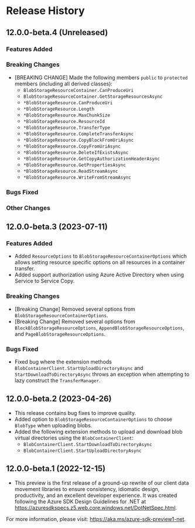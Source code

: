 # Release History

## 12.0.0-beta.4 (Unreleased)

### Features Added

### Breaking Changes
- [BREAKING CHANGE] Made the following members `public` to `protected` members (including all derived classes):
    - `BlobStorageResourceContainer.CanProduceUri`
    - `BlobStorageResourceContainer.GetStorageResourcesAsync`
    - `*BlobStorageResource.CanProduceUri`
    - `*BlobStorageResource.Length`
    - `*BlobStorageResource.MaxChunkSize`
    - `*BlobStorageResource.ResourceId`
    - `*BlobStorageResource.TransferType`
    - `*BlobStorageResource.CompleteTransferAsync`
    - `*BlobStorageResource.CopyBlockFromUriAsync`
    - `*BlobStorageResource.CopyFromUriAsync`
    - `*BlobStorageResource.DeleteIfExistsAsync`
    - `*BlobStorageResource.GetCopyAuthorizationHeaderAsync`
    - `*BlobStorageResource.GetPropertiesAsync`
    - `*BlobStorageResource.ReadStreamAsync`
    - `*BlobStorageResource.WriteFromStreamAsync`
### Bugs Fixed

### Other Changes

## 12.0.0-beta.3 (2023-07-11)

### Features Added
- Added `ResourceOptions` to `BlobStorageResourceContainerOptions` which allows setting resource specific options on all resources in a container transfer.
- Added support authorization using Azure Active Directory when using Service to Service Copy.

### Breaking Changes
- [Breaking Change] Removed several options from `BlobStorageResourceContainerOptions`.
- [Breaking Change] Removed several options from `BlockBlobStorageResourceOptions`, `AppendBlobStorageResourceOptions`, and `PageBlobStorageResourceOptions`.

### Bugs Fixed
- Fixed bug where the extension methods `BlobContainerClient.StartUploadDirectoryAsync` and `StartDownloadToDirectoryAsync` throws an exception when attempting to lazy construct the `TransferManager`.

## 12.0.0-beta.2 (2023-04-26)
- This release contains bug fixes to improve quality.
- Added option to `BlobStorageResourceContainerOptions` to choose `BlobType` when uploading blobs.
- Added the following extension methods to upload and download blob virtual directories using the `BlobContainerClient`:
    - `BlobContainerClient.StartDownloadToDirectoryAsync`
    - `BlobContainerClient.StartUploadDirectoryAsync`

## 12.0.0-beta.1 (2022-12-15)
- This preview is the first release of a ground-up rewrite of our client data movement
libraries to ensure consistency, idiomatic design, productivity, and an
excellent developer experience.  It was created following the Azure SDK Design
Guidelines for .NET at https://azuresdkspecs.z5.web.core.windows.net/DotNetSpec.html.

For more information, please visit: https://aka.ms/azure-sdk-preview1-net.
